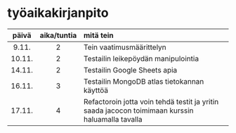 # työaikakirjanpito

| päivä | aika/tuntia |mitä tein|
|:-----:|:-----------:|:--------|
|9.11.	|2	|Tein vaatimusmäärittelyn
|10.11.	|2	|Testailin leikepöydän manipulointia
|14.11.	|2	|Testailin Google Sheets apia
|16.11.	|3	|Testailin MongoDB atlas tietokannan käyttöä
|17.11.	|4	|Refactoroin jotta voin tehdä testit ja yritin saada jacocon toimimaan kurssin haluamalla tavalla

